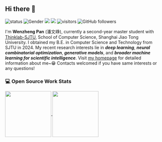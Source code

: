 ## Hi there 👋
![status](https://img.shields.io/badge/status-up-brightgreen) ![Gender](https://img.shields.io/badge/gender-%F0%9F%A4%B5-lightgrey)
![](https://img.shields.io/badge/Email-pwz1121@sjtu.edu.cn-blue)
![](https://img.shields.io/static/v1?label=wechat&message=Panwz_sjtu&color=7BB32E&logo=wechat)
![visitors](https://visitor-badge.laobi.icu/badge?page_id=wzever.wzever)
![GitHub followers](https://img.shields.io/github/followers/wzever?label=Follow&style=social)

I'm **Wenzheng Pan** (潘文峥), currently a second-year master student with [Thinklab-SJTU](https://thinklab.sjtu.edu.cn), School of Computer Science, Shanghai Jiao Tong University. I obtained my B.E. in Computer Science and Technology from SJTU in 2024. My recent research interests lie in ***deep learning***, ***neural combinatorial optimization***, ***generative models***, and ***broader machine learning for scientific intelligence***. Visit [my homepage](https://wzever.github.io) for detailed information about me~😁 Contacts welcomed if you have same interests or any questions!


<!-- He has published papers on ICLR and ICML as the (co-)first author and served as a reviewer for corresponding conferences..
- 🔭 I’m currently working on ...
- 🌱 I’m currently learning ...
- 👯 I’m looking to collaborate on ...
- 🤔 I’m looking for help with ...
- 💬 Ask me about ...
- 📫 How to reach me: ...
- 😄 Pronouns: ...
- ⚡ Fun fact: ... -->

### 💻 Open Source Work Stats
<a href="https://github.com/anuraghazra/github-readme-stats">
  <img align="center" src="https://github-readme-stats.vercel.app/api/top-langs/?username=wzever&hide=javascript,html&theme=highcontrast&layout=compact" height=150/>
</a>
<a href="https://github.com/anuraghazra/convoychat">
  <img align="center" src="https://github-readme-stats.vercel.app/api?username=wzever&show_icons=true&count_private=true&theme=highcontrast&include_all_commits=true&layout=compact" height=150/>
</a> 
